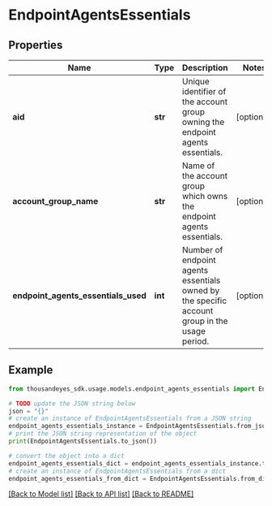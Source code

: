# EndpointAgentsEssentials


## Properties

Name | Type | Description | Notes
------------ | ------------- | ------------- | -------------
**aid** | **str** | Unique identifier of the account group owning the endpoint agents essentials. | [optional] 
**account_group_name** | **str** | Name of the account group which owns the endpoint agents essentials. | [optional] 
**endpoint_agents_essentials_used** | **int** | Number of endpoint agents essentials owned by the specific account group in the usage period. | [optional] 

## Example

```python
from thousandeyes_sdk.usage.models.endpoint_agents_essentials import EndpointAgentsEssentials

# TODO update the JSON string below
json = "{}"
# create an instance of EndpointAgentsEssentials from a JSON string
endpoint_agents_essentials_instance = EndpointAgentsEssentials.from_json(json)
# print the JSON string representation of the object
print(EndpointAgentsEssentials.to_json())

# convert the object into a dict
endpoint_agents_essentials_dict = endpoint_agents_essentials_instance.to_dict()
# create an instance of EndpointAgentsEssentials from a dict
endpoint_agents_essentials_from_dict = EndpointAgentsEssentials.from_dict(endpoint_agents_essentials_dict)
```
[[Back to Model list]](../README.md#documentation-for-models) [[Back to API list]](../README.md#documentation-for-api-endpoints) [[Back to README]](../README.md)


